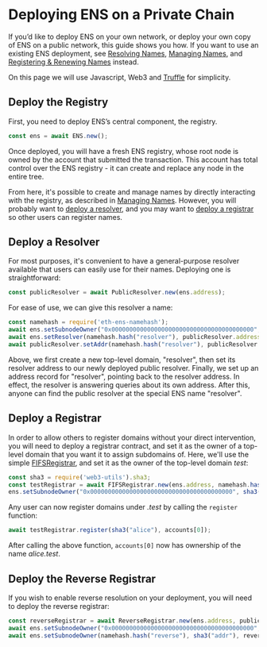 # Deploying ENS on a Private Chain

If you’d like to deploy ENS on your own network, or deploy your own copy of ENS on a public network, this guide shows you how. If you want to use an existing ENS deployment, see [Resolving Names](dapp-developer-guide/resolving-names.md), [Managing Names](dapp-developer-guide/managing-names.md), and [Registering & Renewing Names](dapp-developer-guide/registering-and-renewing-names.md) instead.

On this page we will use Javascript, Web3 and [Truffle](https://truffleframework.com/) for simplicity.

## Deploy the Registry

First, you need to deploy ENS’s central component, the registry.

```javascript
const ens = await ENS.new();
```

Once deployed, you will have a fresh ENS registry, whose root node is owned by the account that submitted the transaction. This account has total control over the ENS registry - it can create and replace any node in the entire tree.

From here, it's possible to create and manage names by directly interacting with the registry, as described in [Managing Names](dapp-developer-guide/managing-names.md). However, you will probably want to [deploy a resolver](deploying-ens-on-a-private-chain.md#deploy-a-resolver), and you may want to [deploy a registrar](deploying-ens-on-a-private-chain.md#deploy-a-registrar) so other users can register names.

## Deploy a Resolver

For most purposes, it's convenient to have a general-purpose resolver available that users can easily use for their names. Deploying one is straightforward:

```javascript
const publicResolver = await PublicResolver.new(ens.address);
```

For ease of use, we can give this resolver a name:

```javascript
const namehash = require('eth-ens-namehash');
await ens.setSubnodeOwner("0x0000000000000000000000000000000000000000", sha3("resolver"), accounts[0]);
await ens.setResolver(namehash.hash("resolver"), publicResolver.address);
await publicResolver.setAddr(namehash.hash("resolver"), publicResolver.address);
```

Above, we first create a new top-level domain, "resolver", then set its resolver address to our newly deployed public resolver. Finally, we set up an address record for "resolver", pointing back to the resolver address. In effect, the resolver is answering queries about its own address. After this, anyone can find the public resolver at the special ENS name "resolver".

## Deploy a Registrar

In order to allow others to register domains without your direct intervention, you will need to deploy a registrar contract, and set it as the owner of a top-level domain that you want it to assign subdomains of. Here, we'll use the simple [FIFSRegistrar](https://github.com/ensdomains/ens/blob/master/contracts/FIFSRegistrar.sol), and set it as the owner of the top-level domain _test_:

```javascript
const sha3 = require('web3-utils').sha3;
const testRegistrar = await FIFSRegistrar.new(ens.address, namehash.hash("test"));
ens.setSubnodeOwner("0x0000000000000000000000000000000000000000", sha3("test"), testRegistrar);
```

Any user can now register domains under _.test_ by calling the `register` function:

```javascript
await testRegistrar.register(sha3("alice"), accounts[0]);
```

After calling the above function, `accounts[0]` now has ownership of the name _alice.test_.

## Deploy the Reverse Registrar

If you wish to enable reverse resolution on your deployment, you will need to deploy the reverse registrar:

```javascript
const reverseRegistrar = await ReverseRegistrar.new(ens.address, publicResolver.address);
await ens.setSubnodeOwner("0x0000000000000000000000000000000000000000", sha3("reverse"), accounts[0]);
await ens.setSubnodeOwner(namehash.hash("reverse"), sha3("addr"), reverseRegistrar.address);
```

